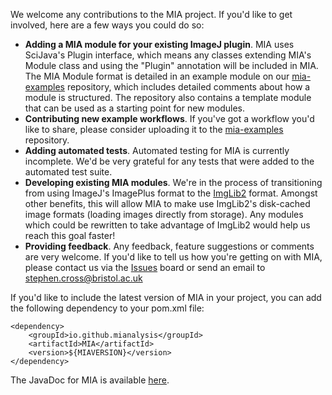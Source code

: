 We welcome any contributions to the MIA project.  If you'd like to get involved, here are a few ways you could do so:
- **Adding a MIA module for your existing ImageJ plugin**.  MIA uses SciJava's Plugin interface, which means any classes extending MIA's Module class and using the "Plugin" annotation will be included in MIA.  The MIA Module format is detailed in an example module on our [mia-examples](https://github.com/mianalysis/mia-examples/tree/main/DevelopmentExamples/DevEx1_CustomModule) repository, which includes detailed comments about how a module is structured.  The repository also contains a template module that can be used as a starting point for new modules.
- **Contributing new example workflows**.  If you've got a workflow you'd like to share, please consider uploading it to the [mia-examples](https://github.com/mianalysis/mia-examples) repository.
- **Adding automated tests**.  Automated testing for MIA is currently incomplete.  We'd be very grateful for any tests that were added to the automated test suite.
- **Developing existing MIA modules**.  We're in the process of transitioning from using ImageJ's ImagePlus format to the [ImgLib2](https://imagej.net/libs/imglib2/) format.  Amongst other benefits, this will allow MIA to make use ImgLib2's disk-cached image formats (loading images directly from storage). Any modules which could be rewritten to take advantage of ImgLib2 would help us reach this goal faster!
- **Providing feedback**.  Any feedback, feature suggestions or comments are very welcome.  If you'd like to tell us how you're getting on with MIA, please contact us via the [Issues](https://github.com/mianalysis/mia/issues) board or send an email to stephen.cross@bristol.ac.uk

If you'd like to include the latest version of MIA in your project, you can add the following dependency to your pom.xml file:

```
<dependency>
    <groupId>io.github.mianalysis</groupId>
    <artifactId>MIA</artifactId>
    <version>${MIAVERSION}</version>
</dependency>
```

The JavaDoc for MIA is available [here](https://javadoc.io/doc/io.github.mianalysis/MIA).